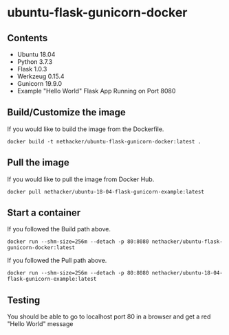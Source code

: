 # ubuntu-flask-gunicorn-docker

## Contents
- Ubuntu 18.04
- Python 3.7.3
- Flask 1.0.3
- Werkzeug 0.15.4
- Gunicorn 19.9.0
- Example "Hello World" Flask App Running on Port 8080

## Build/Customize the image
If you would like to build the image from the Dockerfile.
```
docker build -t nethacker/ubuntu-flask-gunicorn-docker:latest .
```

## Pull the image
If you would like to pull the image from Docker Hub.
```
docker pull nethacker/ubuntu-18-04-flask-gunicorn-example:latest
```

## Start a container
If you followed the Build path above.
```
docker run --shm-size=256m --detach -p 80:8080 nethacker/ubuntu-flask-gunicorn-docker:latest
```
If you followed the Pull path above.
```
docker run --shm-size=256m --detach -p 80:8080 nethacker/ubuntu-18-04-flask-gunicorn-example:latest
```

## Testing
You should be able to go to localhost port 80 in a browser and get a red "Hello World" message

